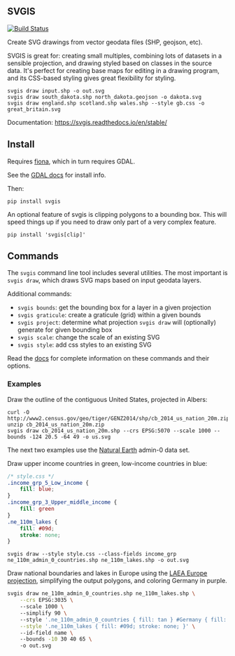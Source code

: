 SVGIS
-----
[![Build Status](http://img.shields.io/travis/fitnr/svgis/master.svg?style=flat)](https://travis-ci.org/fitnr/svgis)

Create SVG drawings from vector geodata files (SHP, geojson, etc).

SVGIS is great for: creating small multiples, combining lots of datasets in a sensible projection, and drawing styled based on classes in the source data. It's perfect for creating base maps for editing in a drawing program, and its CSS-based styling gives great flexibility for styling.

```
svgis draw input.shp -o out.svg
svgis draw south_dakota.shp north_dakota.geojson -o dakota.svg
svgis draw england.shp scotland.shp wales.shp --style gb.css -o great_britain.svg
````

Documentation: https://svgis.readthedocs.io/en/stable/

## Install

Requires [fiona](http://pypi.python.org/pypi/fiona), which in turn requires GDAL.

See the [GDAL docs](https://gdal.org/download.html#binaries) for install info.

Then:
````
pip install svgis
````

An optional feature of svgis is clipping polygons to a bounding box. This will speed things up if you need to draw only part of a very complex feature.

````
pip install 'svgis[clip]'
````

## Commands

The `svgis` command line tool includes several utilities. The most important is `svgis draw`, which draws SVG maps based on input geodata layers.

Additional commands:
* `svgis bounds`: get the bounding box for a layer in a given projection
* `svgis graticule`: create a graticule (grid) within a given bounds
* `svgis project`: determine what projection `svgis draw` will (optionally) generate for given bounding box
* `svgis scale`: change the scale of an existing SVG
* `svgis style`: add css styles to an existing SVG

Read the [docs](https://svgis.readthedocs.io/en/stable/) for complete information on these commands and their options.

### Examples

Draw the outline of the contiguous United States, projected in Albers:
````
curl -O http://www2.census.gov/geo/tiger/GENZ2014/shp/cb_2014_us_nation_20m.zip
unzip cb_2014_us_nation_20m.zip
svgis draw cb_2014_us_nation_20m.shp --crs EPSG:5070 --scale 1000 --bounds -124 20.5 -64 49 -o us.svg
````

The next two examples use the [Natural Earth](http://naturalearthdata.com) admin-0 data set.

Draw upper income countries in green, low-income countries in blue:

````css
/* style.css */
.income_grp_5_Low_income {
    fill: blue;
}
.income_grp_3_Upper_middle_income {
    fill: green
}
.ne_110m_lakes {
    fill: #09d;
    stroke: none;
}
````
````
svgis draw --style style.css --class-fields income_grp ne_110m_admin_0_countries.shp ne_110m_lakes.shp -o out.svg
````

Draw national boundaries and lakes in Europe using the [LAEA Europe projection](https://epsg.io/3035), simplifying the output polygons, and coloring Germany in purple.

````bash
svgis draw ne_110m_admin_0_countries.shp ne_110m_lakes.shp \
    --crs EPSG:3035 \ 
    --scale 1000 \ 
    --simplify 90 \ 
    --style '.ne_110m_admin_0_countries { fill: tan } #Germany { fill: purple }' \
    --style '.ne_110m_lakes { fill: #09d; stroke: none; }' \ 
    --id-field name \ 
    --bounds -10 30 40 65 \ 
    -o out.svg
````
